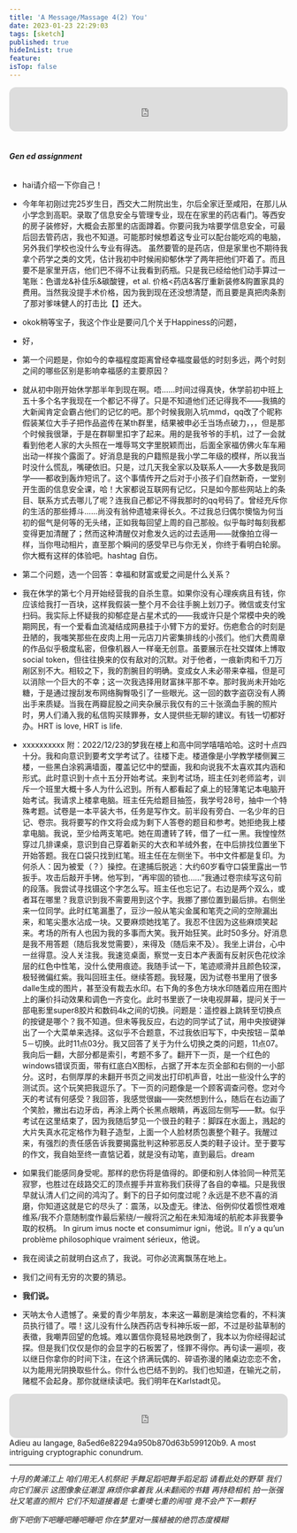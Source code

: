 ```yaml
---
title: 'A Message/Massage 4(2) You'
date: 2023-01-23 22:29:03
tags: [sketch]
published: true
hideInList: true
feature: 
isTop: false
---
```

<iframe style="border-radius:12px" src="https://open.spotify.com/embed/track/4WKQHFv4KqIehRBb3V3a9p?utm_source=generator" width="100%" height="80" frameBorder="0" allowfullscreen="" allow="autoplay; clipboard-write; encrypted-media; fullscreen; picture-in-picture" loading="lazy"></iframe>
<!-- more -->

###### **<br>Gen ed assignment**

- hai请介绍一下你自己！

- 今年年初刚过完25岁生日，西交大二附院出生，尔后全家迁至咸阳，在那儿从小学念到高职。录取了信息安全与管理专业，现在在家里的药店看门。等西安的房子装修好，大概会去那里的店面蹲着。你要问我为啥要学信息安全，可最后回去管药店，我也不知道。可能那时候想着这专业可以配台能吃鸡的电脑，另外我们学校也没什么专业有得选。
  虽然要管的是药店，但是家里也不期待我拿个药学之类的文凭，估计我初中时候闹抑郁休学了两年把他们吓着了。而且要不是家里开店，他们巴不得不让我看到药瓶。只是我已经给他们动手算过一笔账：色谱龙&补佳乐&碳酸锂，et al. 价格<药店&客厅重新装修&购置家具的费用。当然我没提手术价格，因为我到现在还没想清楚，而且要是真把肉条割了那对爹味健人的打击比【】还大。
- okok稍等宝子，我这个作业是要问几个关于Happiness的问题，

- 好，

- 第一个问题是，你如今的幸福程度距离曾经幸福度最低的时刻多远，两个时刻之间的哪些区别是影响幸福感的主要原因？

- 就从初中刚开始休学那半年到现在啊。唔……时间过得真快，休学前初中班上五十多个名字我现在一个都记不得了。只是不知道他们还记得我不——我搞的大新闻肯定会霸占他们的记忆的吧。那个时候我刚入坑mmd，qq改了个昵称假装某位大手子把作品盗传在某th群里，结果被申必壬当场点破力，，，但是那个时候我很犟，于是在群聊里扣字了起来。用的是我爷爷的手机，过了一会就看到他老人家的大头照在一堆辱骂文字里脱颖而出，后面全家福仿佛火车车厢出动一样挨个露面了。好消息是我的户籍照是我小学二年级的模样，所以我当时没什么慌乱，嘴硬依旧。只是，过几天我全家以及联系人——大多数是我同学——都收到轰炸短讯了。这个事情传开之后对于小孩子们自然新奇，一堂别开生面的信息安全课，哈！大家都说互联网有记忆，只是如今那些网站上的条目、联系方式去哪儿了呢？连我自己都记不得我那时的qq号码了。曾经充斥你的生活的那些搏斗……尚没有翁仲遗墟来得长久。不过我总归偶尔懊恼为何当初的倔气是何等的无头绪，正如我每回望上周的自己那般。似乎每时每刻我都变得更加清醒了；然而这种清醒仅对愈发久远的过去适用——就像拍立得一样，当你甩动相片，直至那个瞬间的感受早已与你无关，你终于看明白轮廓。你大概有这样的体验吧。hashtag 自伤。

- 第二个问题，选一个回答：幸福和财富或爱之间是什么关系？

- 我在休学的第七个月开始经营我的自杀生意。如果你没有心理疾病且有钱，你应该给我打一百块，这样我假装一整个月不会往手腕上划刀子。微信或支付宝扫码。我实际上怀疑我的抑郁症是占星术式的——我或许只是个常模中央的晚期网民，有一个爱看血流凝结成网悬挂于小臂下方的爱好。伤疤愈合的时刻是丑陋的，我嗤笑那些在皮肉上用一元店刀片密集排线的小孩们。他们大费周章的作品似乎极度私密，但像机器人一样毫无创意。虽要展示在社交媒体上博取social token，但往往换来的仅有敌对的沉默。对于他者，一痕新肉和千刀万剐区别不大。相较之下，我的割腕目的明确。变成女人未必带来幸福，但是可以消除一个巨大的不幸；这一次我选择用财富抹平那不幸。那时我尚未开始吃糖，于是通过搜刮发布网络胸臀吸引了一些眼光。这一回的数字盗窃没有人腾出手来质疑。当我在两瓣屁股之间夹杂展示我仅有的三十张滴血手腕的照片时，男人们涌入我的私信购买赎罪券，女人提供些无聊的建议。有钱一切都好办。HRT is love, HRT is life.

- xxxxxxxxxx 附：2022/12/23的梦​我在楼上和高中同学嘻嘻哈哈。这时十点四十分。我和向意识到要考文学考试了。往楼下走。楼道像是小学教学楼侧翼三楼，一些黑白涂鸦满墙面，覆盖记忆中的壁画，我和向说我不太喜欢其内涵和形式。此时意识到十点十五分开始考试。来到考试场，班主任刘老师监考，训斥一个班里大概十多人为什么迟到。所有人都看起了桌上的轻薄笔记本电脑开始考试。我请求上楼拿电脑。班主任先给题目抽签，我学号28号，抽中一个特殊考题。试卷是一本平装大书，任务是写作文。前半段有旁白、一名少年的日记、卷宗。我将要写的作文将会成为剩下人答卷的题目和参考。她拒绝我上楼拿电脑。我说，至少给两支笔吧。她在周遭转了转，借了一红一黑。我惶惶然穿过几排课桌，意识到自己穿着新买的大衣和羊绒外套，在中后排找位置坐下开始答题。我在口袋只找到红笔。班主任在左侧坐下。书中文件都是复印。为何杀人：因为被爱（？）操控。在逮捕后脱逃：大约60岁看守口袋里露出一节扳手。攻击后敲开手铐。他写到，“再牢固的锁也……”我通过卷宗续写这句前的段落。我尝试寻找镊这个字怎么写。班主任也忘记了。右边是两个双么，或者耳在哪里？我意识到我不需要用到这个字。我挪了挪位置到最后排。右侧坐来一位同学。此时红笔漏墨了，豆沙一般从笔尖金属和笔壳之间的空隙漏出来，和笔尖墨水沾成一块。又要麻烦她找笔了。我忍不住因为这些麻烦笑起来。考场的所有人也因为我的多事而大笑。我开始狂笑。此时50多分。好消息是我不用答题（随后我发觉需要），来得及（随后来不及）。我坐上讲台，心中一丝得意。没人关注我。我速览桌面，察觉一支日本产表面有反射灰色花纹涂层的红色中性笔，没什么使用痕迹。我随手试一下，笔迹顺滑并且颜色较深，极轻微偏红紫。我叫回班主任。继续答题。我轻蔑，因为试卷书里用了很多dalle生成的图片，甚至没有裁去水印。右下角的多色方块水印随着应用在图片上的廉价抖动效果和调色一齐变化。此时书里嵌了一块电视屏幕，提问关于一部电影里super8胶片和数码4k之间的切换。问题是：遥控器上跳转至切换点的按键是哪个？我不知道。但未等我反应，右边的同学试了试，用中央按键弹出了一个大菜单来选择。这似乎不合题意，不过我依旧写下，中央按钮－菜单5－切换。此时11点03分。我又回答了关于为什么切换之类的问题，11点07。我向后一翻，大部分都是索引，考题不多了。翻开下一页，是一个红色的windows错误页面，带有红底白X图标，占据了开本左页全部和右侧的一小部分。这时，右侧厚厚的未翻开书页之间发出打印机声音，吐出一些没什么字的测试页。这个玩笑把我逗乐了。下一页的问题像是一个顾客调查问卷。您对今天的考试有何感受？我回答，我感觉很幽——突然想到什么，随后在右边画了个笑脸，撇出右边牙齿，再涂上两个长黑点眼睛，再返回左侧写——默。似乎考试在这里结束了，因为我随后梦见一个很丑的鞋子：脚踩在水面上，溅起的大片失真水花定格作为鞋子造型，上面一个人脸材质包裹整个鞋子。我醒过来，有强烈的责任感告诉我要揭露批判这种邪恶反人类的鞋子设计。至于要写的作文，我自始至终一直惦记着，就是没有动笔，直到最后。dream

- 如果我们能感同身受呢。那样的悲伤将是值得的。即便和别人体验同一种荒芜寂寥，也胜过在歧路交汇的顶点握手并宣称我们获得了各自的幸福。只是我很早就认清人们之间的鸿沟了。剩下的日子如何度过呢？永远是不悲不喜的消磨，你知道这就是它的尽头了：震荡，以及虚无。律法、俗例仰仗着惯性艰难维系/我不介意随制度作最后萦绕/一艘将沉之船在未知海域的航舵本非我要争取的权柄。
  In girum imus nocte et consumimur igni，他说。Il n’y a qu’un problème philosophique vraiment sérieux，他说。
- 我在阅读之前就明白这点了，我说。可你必流离飘荡在地上。

- 我们之间有无穷的次要的猜忌。

- **我们说。**
- 天呐太令人遗憾了。亲爱的青少年朋友，本来这一幕剧是演给您看的，不料演员执行错了。喂！这儿没有什么陕西药店专科神乐坂一郎，不过是砂盐草制的表徵，我嘲弄回望的危城。难以置信你竟轻易地跌倒了，我本以为你经得起试探。但是我们仅仅是你的会显字的石板罢了，怪罪不得你。再句读一遍呗，夜以继日你拿你的时间下注，在这个挤满玩偶的、碎语弥漫的赌桌边恋恋不舍，以为能用光阴换取些什么。你什么也巴结不到的。我们也知道，在输光之前，赌棍不会起身。那你就继续读吧。我们明年在Karlstadt见。


<iframe style="border-radius:12px" src="https://open.spotify.com/embed/track/5SPpiDP9oEg8xgaTcPp475?utm_source=generator" width="100%" height="80" frameBorder="0" allowfullscreen="" allow="autoplay; clipboard-write; encrypted-media; fullscreen; picture-in-picture" loading="lazy"></iframe>
Adieu au langage, 8a5ed6e82294a950b870d63b599120b9. A most intriguing cryptographic conundrum.

------

*十月的黄浦江上*
*咱们用无人机祭祀*
*手舞足蹈吧舞手蹈足蹈*
*请看此处的野草*
*我们向它们展示*
*这图像象征潮湿*
*麻烦你拿着我*
*从未翻阅的书籍*
*再持稳相机*
*拍一张强壮又笔直的照片*
*它们不知道接着是*
*七重噢七重的闹喧*
*竟不会产下一颗籽*

*倒下吧倒下吧睡吧睡吧睡吧*
*你在梦里对一簇植被的绝罚态度模糊*

